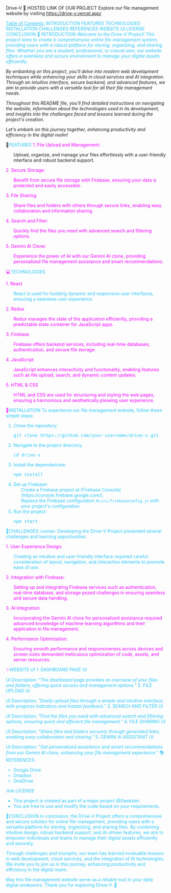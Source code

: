 Drive-V 🚗
HOSTED LINK OF OUR PROJECT
Explore our file management website by visiting https://drive-v.vercel.app/

<span style="color:#29c4f6"> <u>Table of Contents:</u>
INTRODUCTION
FEATURES
TECHNOLOGIES
INSTALLATION
CHALLENGES
REFERENCES
WEBSITE UI
LICENSE
CONCLUSION
🌟<span style="color:#29c4f6"> INTRODUCTION
<i>Welcome to the Drive-V Project! This project aims to create a comprehensive online file management system, providing users with a robust platform for storing, organizing, and sharing files. Whether you are a student, professional, or casual user, our website offers a seamless and secure environment to manage your digital assets efficiently.

By embarking on this project, you'll delve into modern web development techniques while enhancing your skills in cloud services and AI integration. Through an intuitive interface, secure backend, and advanced features, we aim to provide users with a versatile tool for all their file management needs.

Throughout this README file, you'll find detailed instructions on navigating the website, information about the technologies used in its development, and insights into the challenges faced and lessons learned during the project's creation.

Let's embark on this journey together, enhancing productivity and efficiency in the digital realm!</i>

📁<span style="color:#29c4f6">FEATURES
<span style="color:#ef00ff">1. File Upload and Management:

<ul>Upload, organize, and manage your files effortlessly with a user-friendly interface and robust backend support.</ul>
<span style="color:#ef00ff">2. Secure Storage:
<ul>Benefit from secure file storage with Firebase, ensuring your data is protected and easily accessible.</ul>
<span style="color:#ef00ff">3. File Sharing:
<ul>Share files and folders with others through secure links, enabling easy collaboration and information sharing.</ul>
<span style="color:#ef00ff">4. Search and Filter:
<ul>Quickly find the files you need with advanced search and filtering options.</ul>
<span style="color:#ef00ff">5. Gemini AI Clone:
<ul>Experience the power of AI with our Gemini AI clone, providing personalized file management assistance and smart recommendations.</ul>
💻<span style="color:#29c4f6">TECHNOLOGIES

<span style="color:#ef00ff">1. React

<ul>React is used for building dynamic and responsive user interfaces, ensuring a seamless user experience.</ul>
<span style="color:#ef00ff">2. Redux
<ul>Redux manages the state of the application efficiently, providing a predictable state container for JavaScript apps.</ul>
<span style="color:#ef00ff">3. Firebase
<ul>Firebase offers backend services, including real-time databases, authentication, and secure file storage.</ul>
<span style="color:#ef00ff">4. JavaScript
<ul>JavaScript enhances interactivity and functionality, enabling features such as file upload, search, and dynamic content updates.</ul>
<span style="color:#ef00ff">5. HTML & CSS
<ul>HTML and CSS are used for structuring and styling the web pages, ensuring a harmonious and aesthetically pleasing user experience.</ul>
📲<span style="color:#29c4f6">INSTALLATION
To experience our file management website, follow these simple steps:

<ol>
<li>Clone the repository:
    <pre>git clone https://github.com/your-username/drive-v.git</pre>
</li>
<li>Navigate to the project directory:
    <pre>cd drive-v</pre>
</li>
<li>Install the dependencies:
    <pre>npm install</pre>
</li>
<li>Set up Firebase:
    <ul>Create a Firebase project at [Firebase Console](https://console.firebase.google.com/).</ul>
    <ul>Replace the Firebase configuration in <code>src/firebaseConfig.js</code> with your project's configuration.</ul>
</li>
<li>Run the project:
    <pre>npm start</pre>
</li>
</ol>
🎢<span style="color:#29c4f6">CHALLENGES :runner:
Developing the Drive-V Project presented several challenges and learning opportunities:

<span style="color:#ef00ff">1. User Experience Design:

<ul>Creating an intuitive and user-friendly interface required careful consideration of layout, navigation, and interactive elements to promote ease of use.</ul>
<span style="color:#ef00ff">2. Integration with Firebase:
<ul>Setting up and integrating Firebase services such as authentication, real-time database, and storage posed challenges in ensuring seamless and secure data handling.</ul>
<span style="color:#ef00ff">3. AI Integration:
<ul>Incorporating the Gemini AI clone for personalized assistance required advanced knowledge of machine learning algorithms and their application in file management.</ul>
<span style="color:#ef00ff">4. Performance Optimization:
<ul>Ensuring smooth performance and responsiveness across devices and screen sizes demanded meticulous optimization of code, assets, and server resources.</ul>
✨<span style="color:#29c4f6">WEBSITE UI
1. DASHBOARD PAGE UI

UI Description:<i> "The dashboard page provides an overview of your files and folders, offering quick access and management options."</i> 2. FILE UPLOAD UI

UI Description:<i> "Easily upload files through a simple and intuitive interface, with progress indicators and instant feedback."</i> 3. SEARCH AND FILTER UI

UI Description:<i> "Find the files you need with advanced search and filtering options, ensuring quick and efficient file management."</i> 4. FILE SHARING UI

UI Description:<i> "Share files and folders securely through generated links, enabling easy collaboration and sharing."</i> 5. GEMINI AI ASSISTANT UI

UI Description:<i> "Get personalized assistance and smart recommendations from our Gemini AI clone, enhancing your file management experience."</i>
📚<span style="color:#29c4f6">REFERENCES

<ul type=circle>
<li>Google Drive
<li>Dropbox
<li>OneDrive
</ul>
:link:<span style="color:#29c4f6">LICENSE
<ul>
<li>This project is created as part of a major project @Geekster. 
<li>You are free to use and modify the code based on your requirements.
</ul>
🌿<span style="color:#29c4f6">CONCLUSION
In conclusion, the Drive-V Project offers a comprehensive and secure solution for online file management, providing users with a versatile platform for storing, organizing, and sharing files. By combining intuitive design, robust backend support, and AI-driven features, we aim to empower individuals and teams to manage their digital assets efficiently and securely.

Through challenges and triumphs, our team has learned invaluable lessons in web development, cloud services, and the integration of AI technologies. We invite you to join us in this journey, enhancing productivity and efficiency in the digital realm.

May this file management website serve as a reliable tool in your daily digital endeavors. Thank you for exploring Drive-V. 🙏
